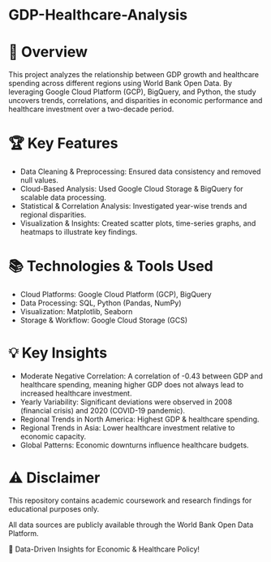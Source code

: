 # GDP-Healthcare-Analysis

# 📌 Overview

This project analyzes the relationship between GDP growth and healthcare spending across different regions using World Bank Open Data. By leveraging Google Cloud Platform (GCP), BigQuery, and Python, the study uncovers trends, correlations, and disparities in economic performance and healthcare investment over a two-decade period.

# 🏆 Key Features

- Data Cleaning & Preprocessing: Ensured data consistency and removed null values.
- Cloud-Based Analysis: Used Google Cloud Storage & BigQuery for scalable data processing.
- Statistical & Correlation Analysis: Investigated year-wise trends and regional disparities.
- Visualization & Insights: Created scatter plots, time-series graphs, and heatmaps to illustrate key findings.

# 📚 Technologies & Tools Used

- Cloud Platforms: Google Cloud Platform (GCP), BigQuery
- Data Processing: SQL, Python (Pandas, NumPy)
- Visualization: Matplotlib, Seaborn
- Storage & Workflow: Google Cloud Storage (GCS)

# 💡 Key Insights

- Moderate Negative Correlation: A correlation of -0.43 between GDP and healthcare spending, meaning higher GDP does not always lead to increased healthcare investment.
- Yearly Variability: Significant deviations were observed in 2008 (financial crisis) and 2020 (COVID-19 pandemic).
- Regional Trends in North America: Highest GDP & healthcare spending.
- Regional Trends in Asia: Lower healthcare investment relative to economic capacity.
- Global Patterns: Economic downturns influence healthcare budgets.

# ⚠️ Disclaimer

This repository contains academic coursework and research findings for educational purposes only. 

All data sources are publicly available through the World Bank Open Data Platform.

🚀 Data-Driven Insights for Economic & Healthcare Policy!

